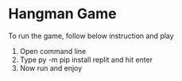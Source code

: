 # Hangman Game

To run the game, follow below instruction and play

1. Open command line
2. Type py -m pip install replit and hit enter
3. Now run and enjoy